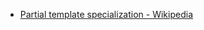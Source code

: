 - [Partial template specialization - Wikipedia](https://en.wikipedia.org/wiki/Partial_template_specialization)